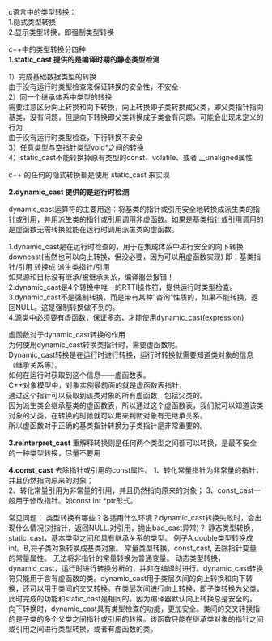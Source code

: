 c语言中的类型转换：  
1.隐式类型转换  
2.显示类型转换，即强制类型转换      

c++中的类型转换分四种  
**1.static_cast   提供的是编译时期的静态类型检测**  

1）完成基础数据类型的转换  
由于没有运行时类型检查来保证转换的安全性，不安全  
2）同一个继承体系中类型的转换  
需要注意区分向上转换和向下转换，向上转换即子类转换成父类，即父类指针指向基类，没有问题，但是向下转换即父类转换成子类会有问题，可能会出现未定义的行为  
由于没有运行时类型检查，下行转换不安全  
3）任意类型与空指针类型void*之间的转换  
4）static_cast不能转换掉原有类型的const、volatile、或者 __unaligned属性  

c++ 的任何的隐式转换都是使用 static_cast 来实现  

**2.dynamic_cast 提供的是运行时检测**  

dynamic_cast运算符的主要用途：将基类的指针或引用安全地转换成派生类的指针或引用，并用派生类的指针或引用调用非虚函数。如果是基类指针或引用调用的是虚函数无需转换就能在运行时调用派生类的虚函数。  

1.dynamic_cast是在运行时检查的，用于在集成体系中进行安全的向下转换downcast(当然也可以向上转换，但没必要，因为可以用虚函数实现)
即：基类指针/引用 转换成 派生类指针/引用  
如果源和目标没有继承/被继承关系，编译器会报错！  
2.dynamic_cast是4个转换中唯一的RTTI操作符，提供运行时类型检查。  
3.dynamic_cast不是强制转换，而是带有某种”咨询“性质的，如果不能转换，返回NULL。这是强制转换做不到的。  
4.源类中必须要有虚函数，保证多态，才能使用dynamic_cast<source>(expression)  

虚函数对于dynamic_cast转换的作用  
为何使用dynamic_cast转换类指针时，需要虚函数呢。  
Dynamic_cast转换是在运行时进行转换，运行时转换就需要知道类对象的信息（继承关系等）。  
如何在运行时获取到这个信息——虚函数表。  
C++对象模型中，对象实例最前面的就是虚函数表指针，  
通过这个指针可以获取到该类对象的所有虚函数，包括父类的。  
因为派生类会继承基类的虚函数表，所以通过这个虚函数表，我们就可以知道该类对象的父类，在转换的时候就可以用来判断对象有无继承关系。  
所以虚函数对于正确的基类指针转换为子类指针是非常重要的。  

**3.reinterpret_cast** 
重解释转换则是任何两个类型之间都可以转换，是最不安全的一种类型转换，尽量不要用    

**4.const_cast** 
去除指针或引用的const属性。
1、转化常量指针为非常量的指针，并且仍然指向原来的对象；  
2、转化常量引用为非常量的引用，并且仍然指向原来的对象； 
3、const_cast一般用于修改指针。如const int *ptr形式。

常见问题：
类型转换有哪些？各适用什么环境？dynamic_cast转换失败时，会出现什么情况(对指针，返回NULL.对引用，抛出bad_cast异常)？
 静态类型转换，static_cast，基本类型之间和具有继承关系的类型。
例子A,double类型转换成int。B,将子类对象转换成基类对象。
常量类型转换，const_cast, 去除指针变量的常量属性。
无法将非指针的常量转换为普通变量。
动态类型转换，dynamic_cast，运行时进行转换分析的，并非在编译时进行。dynamic_cast转换符只能用于含有虚函数的类。dynamic_cast用于类层次间的向上转换和向下转换，还可以用于类间的交叉转换。在类层次间进行向上转换，即子类转换为父类，此时完成的功能和static_cast是相同的，因为编译器默认向上转换总是安全的。向下转换时，dynamic_cast具有类型检查的功能，更加安全。类间的交叉转换指的是子类的多个父类之间指针或引用的转换。该函数只能在继承类对象的指针之间或引用之间进行类型转换，或者有虚函数的类。

